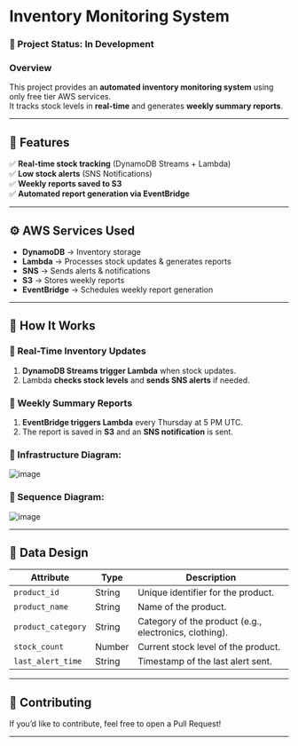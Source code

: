 # Inventory Monitoring System 

### 🚧 Project Status: **In Development**

### **Overview**
This project provides an **automated inventory monitoring system** using only free tier AWS services.  
It tracks stock levels in **real-time** and generates **weekly summary reports**.

---

## **📌 Features**
✅ **Real-time stock tracking** (DynamoDB Streams + Lambda)  
✅ **Low stock alerts** (SNS Notifications)  
✅ **Weekly reports saved to S3**  
✅ **Automated report generation via EventBridge**  

---


## **⚙️ AWS Services Used**
- **DynamoDB** → Inventory storage
- **Lambda** → Processes stock updates & generates reports
- **SNS** → Sends alerts & notifications
- **S3** → Stores weekly reports
- **EventBridge** → Schedules weekly report generation

---

## **🚀 How It Works**
### **🔹 Real-Time Inventory Updates**
1. **DynamoDB Streams trigger Lambda** when stock updates.
2. Lambda **checks stock levels** and **sends SNS alerts** if needed.

### **🔹 Weekly Summary Reports**
1. **EventBridge triggers Lambda** every Thursday at 5 PM UTC.
2. The report is saved in **S3** and an **SNS notification** is sent.




### **🔹 Infrastructure Diagram:**
![image](https://github.com/user-attachments/assets/f6ba078c-8085-4411-8a00-72a02fbfc197)




### **🔹 Sequence Diagram:**

![image](https://github.com/user-attachments/assets/0faf4d8c-bc71-4792-98e5-cc7c7e297064)

   

---

## **📜 Data Design**
| Attribute         | Type   | Description |
|-------------------|--------|-------------|
| `product_id`      | String | Unique identifier for the product. |
| `product_name`    | String | Name of the product. |
| `product_category`| String | Category of the product (e.g., electronics, clothing). |
| `stock_count`     | Number | Current stock level of the product. |
| `last_alert_time` | String | Timestamp of the last alert sent. |


---

## **📝 Contributing**
If you’d like to contribute, feel free to open a Pull Request!  

---




